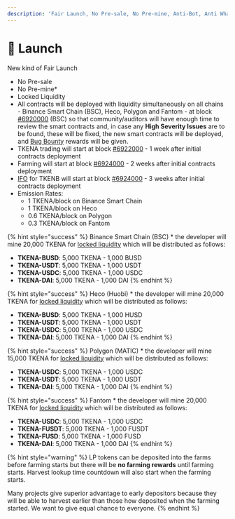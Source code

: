```yaml
---
description: 'Fair Launch, No Pre-sale, No Pre-mine, Anti-Bot, Anti Whale'
---
```


# 🚀 Launch

New kind of Fair Launch

* No Pre-sale
* No Pre-mine\*
* Locked Liquidity
* All contracts will be deployed with liquidity simultaneously on all chains - Binance Smart Chain \(BSC\), Heco, Polygon and Fantom - at block [\#6920000](https://testnet.bscscan.com/block/countdown/6922000) \(BSC\) so that community/auditors will have enough time to review the smart contracts and, in case any **High Severity Issues** are to be found, these will be fixed, the new smart contracts will be deployed, and [Bug Bounty](security/bug-bounty.md) rewards will be given.
* TKENA trading will start at block [\#6922000](https://testnet.bscscan.com/block/countdown/6922000) - 1 week after initial contracts deployment
* Farming will start at block [\#6924000](https://testnet.bscscan.com/block/countdown/6922000) - 2 weeks after initial contracts deployment
* [IFO](features/tkenb-ifo.md) for TKENB will start at block [\#6924000](https://testnet.bscscan.com/block/countdown/6922000) - 3 weeks after initial contracts deployment
* Emission Rates:
  * 1 TKENA/block on Binance Smart Chain
  * 1 TKENA/block on Heco
  * 0.6 TKENA/block on Polygon
  * 0.3 TKENA/block on Fantom

{% hint style="success" %}
Binance Smart Chain \(BSC\) \* the developer will mine 20,000 TKENA for [locked liquidity](features/locked-liquidity.md) which will be distributed as follows:

* **TKENA-BUSD**: 5,000 TKENA - 1,000 BUSD
* **TKENA-USDT**: 5,000 TKENA - 1,000 USDT
* **TKENA-USDC**: 5,000 TKENA - 1,000 USDC
* **TKENA-DAI**:     5,000 TKENA - 1,000 DAI
{% endhint %}

{% hint style="success" %}
Heco \(Huobi\) \* the developer will mine 20,000 TKENA for [locked liquidity](features/locked-liquidity.md) which will be distributed as follows:

* **TKENA-BUSD**: 5,000 TKENA - 1,000 HUSD
* **TKENA-USDT**: 5,000 TKENA - 1,000 USDT
* **TKENA-USDC**: 5,000 TKENA - 1,000 USDC
* **TKENA-DAI**:     5,000 TKENA - 1,000 DAI
{% endhint %}

{% hint style="success" %}
Polygon \(MATIC\) \* the developer will mine 15,000 TKENA for [locked liquidity](features/locked-liquidity.md) which will be distributed as follows:

* **TKENA-USDC**: 5,000 TKENA - 1,000 USDC
* **TKENA-USDT**: 5,000 TKENA - 1,000 USDT
* **TKENA-DAI**:     5,000 TKENA - 1,000 DAI
{% endhint %}

{% hint style="success" %}
Fantom \* the developer will mine 20,000 TKENA for [locked liquidity](features/locked-liquidity.md) which will be distributed as follows:

* **TKENA-USDC**: 5,000 TKENA - 1,000 USDC
* **TKENA-FUSDT**: 5,000 TKENA - 1,000 FUSDT
* **TKENA-FUSD**: 5,000 TKENA - 1,000 FUSD
* **TKENA-DAI**:     5,000 TKENA - 1,000 DAI
{% endhint %}

{% hint style="warning" %}
LP tokens can be deposited into the farms before farming starts but there will be **no farming rewards** until farming starts. Harvest lookup time countdown will also start when the farming starts.

Many projects give superior advantage to early depositors because they will be able to harvest earlier than those how deposited when the farming started. We want to give equal chance to everyone.
{% endhint %}

​

​

​

